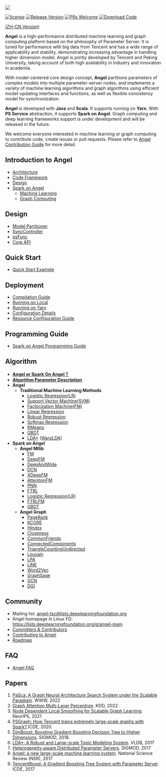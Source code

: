 ![](assets/angel_logo.png)

[![license](http://img.shields.io/badge/license-Apache2.0-brightgreen.svg?style=flat)](https://github.com/Angel-ML/angel/blob/branch-3.2.0/LICENSE.TXT)
[![Release Version](https://img.shields.io/badge/release-3.1.0-red.svg)](https://github.com/tencent/angel/releases)
[![PRs Welcome](https://img.shields.io/badge/PRs-welcome-brightgreen.svg)](https://github.com/tencent/angel/pulls)
[![Download Code](https://img.shields.io/badge/download-zip-green.svg)](https://github.com/Angel-ML/angel/archive/refs/heads/branch-3.2.0.zip)

[(ZH-CN Version)](./README_CN.md)

**Angel** is a high-performance distributed machine learning and graph computing platform based on the philosophy of Parameter Server. It is tuned for performance with big data from Tencent and has a wide range of applicability and stability, demonstrating increasing advantage in handling higher dimension model. Angel is jointly developed by Tencent and Peking University, taking account of both high availability  in industry and innovation in academia.

With model-centered core design concept, **Angel** partitions parameters of complex models into multiple parameter-server nodes, and implements a variety of machine learning algorithms and graph algorithms using efficient model-updating interfaces and functions, as well as flexible consistency model for synchronization.

**Angel** is developed with **Java** and **Scala**.  It supports running on **Yarn**. With **PS Service** abstraction, it supports **Spark on Angel**.  Graph computing and deep learning frameworks support is under development and will be released in the future.

We welcome everyone interested in machine learning or graph computing to contribute code, create issues or pull requests. Please refer to  [Angel Contribution Guide](https://github.com/Tencent/angel/blob/master/CONTRIBUTING.md) for more detail.

## Introduction to Angel

* [Architecture](./docs/overview/architecture_en.md)
* [Code Framework](./docs/overview/code_framework_en.md)
* [Design](./docs/overview/design_philosophy_en.md)
* [Spark on Angel](./docs/overview/spark_on_angel_en.md)
  * [Machine Learning](./docs/overview/spark_on_angel_en.md)
  * [Graph Computing](./docs/overview/angel_graph_sona_en.md)

## Design

- [Model Partitioner](./docs/design/model_partitioner_en.md)
- [SyncController](./docs/design/sync_controller_en.md)
- [psFunc](./docs/design/psfFunc_en.md)
- [Core API](./docs/apis/core_api_en.md)


## Quick Start

* [Quick Start Example](./docs/tutorials/spark_on_angel_quick_start_en.md)

## Deployment

* [Compilation Guide](./docs/deploy/source_compile_en.md)
* [Running on Local](./docs/deploy/local_run_en.md)
* [Running on Yarn](./docs/deploy/run_on_yarn_en.md)
* [Configuration Details](./docs/deploy/config_details_en.md)
* [Resource Configuration Guide](./docs/deploy/resource_config_guide_en.md)

## Programming Guide

* [Spark on Angel Programming Guide](./docs/programmers_guide/spark_on_angel_programing_guide_en.md)

## Algorithm

- [**Angel or Spark On Angel？**](./docs/algo/angel_or_spark_on_angel.md)
- [**Algorithm Parameter Description**](./docs/algo/model_config_details.md)
- **Angel**
  - **Traditional Machine Learning Methods**
    - [Logistic Regression(LR)](./docs/algo/lr_on_angel_en.md)
    - [Support Vector Machine(SVM)](./docs/algo/svm_on_angel_en.md)
    - [Factorization Machine(FM)](./docs/algo/fm_on_angel.md)
    - [Linear Regression](./docs/algo/linear_on_angel_en.md)
    - [Robust Regression](./docs/algo/robust_on_angel_en.md)
    - [Softmax Regression](./docs/algo/softmax_on_angel_en.md)
    - [KMeans](./docs/algo/kmeans_on_angel_en.md)
    - [GBDT](./docs/algo/gbdt_on_angel_en.md)
    - [LDA\*](./docs/algo/lda_on_angel_en.md) ([WarpLDA](./docs/algo/warp_lda_on_angel.md))
- **Spark on Angel**
  - **Angel Mllib**
    - [FM](https://github.com/Angel-ML/PyTorch-On-Angel/blob/branch-0.2.0/docs/recommendation.md)
    - [DeepFM](https://github.com/Angel-ML/PyTorch-On-Angel/blob/branch-0.2.0/docs/recommendation.md)
    - [DeepAndWide](https://github.com/Angel-ML/PyTorch-On-Angel/blob/branch-0.2.0/docs/recommendation.md)
    - [DCN](https://github.com/Angel-ML/PyTorch-On-Angel/blob/branch-0.2.0/docs/recommendation.md)
    - [XDeepFM](https://github.com/Angel-ML/PyTorch-On-Angel/blob/branch-0.2.0/docs/recommendation.md)
    - [AttentionFM](https://github.com/Angel-ML/PyTorch-On-Angel/blob/branch-0.2.0/docs/recommendation.md)
    - [PNN](https://github.com/Angel-ML/PyTorch-On-Angel/blob/branch-0.2.0/docs/recommendation.md)
    - [FTRL](./docs/algo/ftrl_lr_spark.md)
    - [Logistic Regression(LR)](./docs/algo/sona/lr_sona.md)
    - [FTRLFM](./docs/algo/ftrl_fm_spark_en.md)
    - [GBDT](./docs/algo/sona/feature_gbdt_sona.md)
  - **Angel Graph**
    - [PageRank](./docs/algo/sona/pagerank_on_sona_en.md)
    - [KCORE](./docs/algo/sona/kcore_sona_en.md)
    - [HIndex](./docs/algo/sona/hindex_sona_en.md)
    - [Closeness](./docs/algo/sona/closeness_sona_en.md)
    - [CommonFriends](./docs/algo/sona/commonfriends_sona_en.md)
    - [ConnectedComponents](./docs/algo/sona/CC_sona_en.md)
    - [TriangleCountingUndirected](./docs/algo/sona/triangle_count_undirected_en.md)
    - [Louvain](./docs/algo/sona/louvain_sona_en.md)
    - [LPA](./docs/algo/sona/LPA_sona_en.md)
    - [LINE](./docs/algo/sona/line_sona_en.md)
    - [Word2Vec](./docs/algo/sona/word2vec_sona_en.md)
    - [GraphSage](https://github.com/Angel-ML/PyTorch-On-Angel/blob/branch-0.2.0/docs/graph.md)
    - [GCN](https://github.com/Angel-ML/PyTorch-On-Angel/blob/branch-0.2.0/docs/graph.md)
    - [DGI](https://github.com/Angel-ML/PyTorch-On-Angel/blob/branch-0.2.0/docs/graph.md)

## Community
* Mailing list: angel-tsc@lists.deeplearningfoundation.org
* Angel homepage in Linux FD: https://lists.deeplearningfoundation.org/g/angel-main
* [Committers & Contributors](./COMMITTERS.md)
* [Contributing to Angel](./CONTRIBUTING.md)
* [Roadmap](https://github.com/Angel-ML/angel/wiki/Roadmap)

## FAQ
* [Angel FAQ](https://github.com/Tencent/angel/wiki/Angel%E5%B8%B8%E8%A7%81%E9%97%AE%E9%A2%98)

## Papers
  1. [PaSca: A Graph Neural Architecture Search System under the Scalable Paradigm](https://dl.acm.org/doi/pdf/10.1145/3485447.3511986). WWW, 2022
  2. [Graph Attention Multi-Layer Perceptron](https://dl.acm.org/doi/pdf/10.1145/3534678.3539121). KDD, 2022
  3. [Node Dependent Local Smoothing for Scalable Graph Learning](https://proceedings.neurips.cc/paper/2021/file/a9eb812238f753132652ae09963a05e9-Paper.pdf). NeurlPS, 2021
  4. [PSGraph: How Tencent trains extremely large-scale graphs with Spark?](https://conferences.computer.org/icde/2020/pdfs/ICDE2020-5acyuqhpJ6L9P042wmjY1p/290300b549/290300b549.pdf).ICDE, 2020.
  5. [DimBoost: Boosting Gradient Boosting Decision Tree to Higher Dimensions](https://dl.acm.org/citation.cfm?id=3196892). SIGMOD, 2018.
  6. [LDA*: A Robust and Large-scale Topic Modeling System](http://www.vldb.org/pvldb/vol10/p1406-yu.pdf). VLDB, 2017
  7. [Heterogeneity-aware Distributed Parameter Servers](http://net.pku.edu.cn/~cuibin/Papers/2017%20sigmod.pdf). SIGMOD, 2017
  8. [Angel: a new large-scale machine learning system](http://net.pku.edu.cn/~cuibin/Papers/2017NSRangel.pdf). National Science Review (NSR), 2017
  9. [TencentBoost: A Gradient Boosting Tree System with Parameter Server](http://net.pku.edu.cn/~cuibin/Papers/2017%20ICDE%20boost.pdf).	ICDE, 2017
